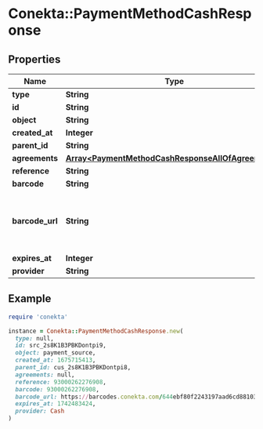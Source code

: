 # Conekta::PaymentMethodCashResponse

## Properties

| Name | Type | Description | Notes |
| ---- | ---- | ----------- | ----- |
| **type** | **String** |  |  |
| **id** | **String** |  |  |
| **object** | **String** |  |  |
| **created_at** | **Integer** |  |  |
| **parent_id** | **String** |  | [optional] |
| **agreements** | [**Array&lt;PaymentMethodCashResponseAllOfAgreements&gt;**](PaymentMethodCashResponseAllOfAgreements.md) |  | [optional] |
| **reference** | **String** |  | [optional] |
| **barcode** | **String** |  | [optional] |
| **barcode_url** | **String** | URL to the barcode image, reference is the same as barcode | [optional] |
| **expires_at** | **Integer** |  | [optional] |
| **provider** | **String** |  | [optional] |

## Example

```ruby
require 'conekta'

instance = Conekta::PaymentMethodCashResponse.new(
  type: null,
  id: src_2s8K1B3PBKDontpi9,
  object: payment_source,
  created_at: 1675715413,
  parent_id: cus_2s8K1B3PBKDontpi8,
  agreements: null,
  reference: 93000262276908,
  barcode: 93000262276908,
  barcode_url: https://barcodes.conekta.com/644ebf80f2243197aad6cd8810375b905b613dbe.png,
  expires_at: 1742483424,
  provider: Cash
)
```

